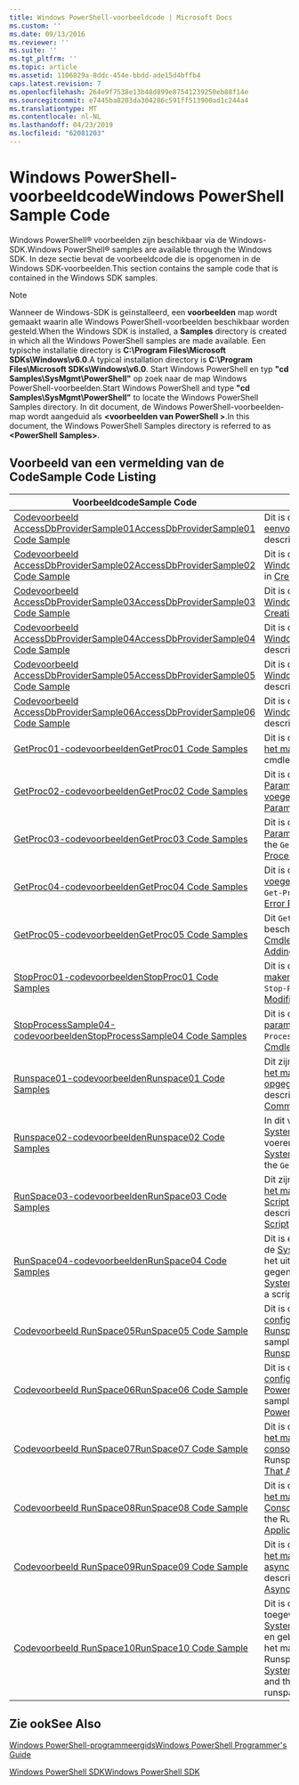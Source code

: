 ```yaml
---
title: Windows PowerShell-voorbeeldcode | Microsoft Docs
ms.custom: ''
ms.date: 09/13/2016
ms.reviewer: ''
ms.suite: ''
ms.tgt_pltfrm: ''
ms.topic: article
ms.assetid: 1106829a-8ddc-454e-bbdd-ade15d4bffb4
caps.latest.revision: 7
ms.openlocfilehash: 264e9f7538e13b48d899e87541239250eb88f14e
ms.sourcegitcommit: e7445ba8203da304286c591ff513900ad1c244a4
ms.translationtype: MT
ms.contentlocale: nl-NL
ms.lasthandoff: 04/23/2019
ms.locfileid: "62081203"
---
```

# <a name="windows-powershell-sample-code"></a><span data-ttu-id="cbbee-102">Windows PowerShell-voorbeeldcode</span><span class="sxs-lookup"><span data-stu-id="cbbee-102">Windows PowerShell Sample Code</span></span>

<span data-ttu-id="cbbee-103">Windows PowerShell® voorbeelden zijn beschikbaar via de Windows-SDK.</span><span class="sxs-lookup"><span data-stu-id="cbbee-103">Windows PowerShell® samples are available through the Windows SDK.</span></span> <span data-ttu-id="cbbee-104">In deze sectie bevat de voorbeeldcode die is opgenomen in de Windows SDK-voorbeelden.</span><span class="sxs-lookup"><span data-stu-id="cbbee-104">This section contains the sample code that is contained in the Windows SDK samples.</span></span>

> [!NOTE]
> <span data-ttu-id="cbbee-105">Wanneer de Windows-SDK is geïnstalleerd, een **voorbeelden** map wordt gemaakt waarin alle Windows PowerShell-voorbeelden beschikbaar worden gesteld.</span><span class="sxs-lookup"><span data-stu-id="cbbee-105">When the Windows SDK is installed, a **Samples** directory is created in which all the Windows PowerShell samples are made available.</span></span> <span data-ttu-id="cbbee-106">Een typische installatie directory is **C:\Program Files\Microsoft SDKs\Windows\v6.0**.</span><span class="sxs-lookup"><span data-stu-id="cbbee-106">A typical installation directory is **C:\Program Files\Microsoft SDKs\Windows\v6.0**.</span></span> <span data-ttu-id="cbbee-107">Start Windows PowerShell en typ **"cd Samples\SysMgmt\PowerShell"** op zoek naar de map Windows PowerShell-voorbeelden.</span><span class="sxs-lookup"><span data-stu-id="cbbee-107">Start Windows PowerShell and type **"cd Samples\SysMgmt\PowerShell"**  to locate the Windows PowerShell Samples directory.</span></span> <span data-ttu-id="cbbee-108">In dit document, de Windows PowerShell-voorbeelden-map wordt aangeduid als  **\<voorbeelden van PowerShell >**.</span><span class="sxs-lookup"><span data-stu-id="cbbee-108">In this document, the Windows PowerShell Samples directory is referred to as **\<PowerShell Samples>**.</span></span>

## <a name="sample-code-listing"></a><span data-ttu-id="cbbee-109">Voorbeeld van een vermelding van de Code</span><span class="sxs-lookup"><span data-stu-id="cbbee-109">Sample Code Listing</span></span>

|<span data-ttu-id="cbbee-110">Voorbeeldcode</span><span class="sxs-lookup"><span data-stu-id="cbbee-110">Sample Code</span></span>|<span data-ttu-id="cbbee-111">Description</span><span class="sxs-lookup"><span data-stu-id="cbbee-111">Description</span></span>|
|-----------------|-----------------|
|[<span data-ttu-id="cbbee-112">Codevoorbeeld AccessDbProviderSample01</span><span class="sxs-lookup"><span data-stu-id="cbbee-112">AccessDbProviderSample01 Code Sample</span></span>](./accessdbprovidersample01-code-sample.md)|<span data-ttu-id="cbbee-113">Dit is de provider die wordt beschreven in [het maken van een eenvoudige Windows PowerShell-Provider](./creating-a-basic-windows-powershell-provider.md).</span><span class="sxs-lookup"><span data-stu-id="cbbee-113">This is the provider described in [Creating a Basic Windows PowerShell Provider](./creating-a-basic-windows-powershell-provider.md).</span></span>|
|[<span data-ttu-id="cbbee-114">Codevoorbeeld AccessDbProviderSample02</span><span class="sxs-lookup"><span data-stu-id="cbbee-114">AccessDbProviderSample02 Code Sample</span></span>](./accessdbprovidersample02-code-sample.md)|<span data-ttu-id="cbbee-115">Dit is de provider die wordt beschreven in [het maken van een Windows PowerShell station Provider](./creating-a-windows-powershell-drive-provider.md).</span><span class="sxs-lookup"><span data-stu-id="cbbee-115">This is the provider described in [Creating a Windows PowerShell Drive Provider](./creating-a-windows-powershell-drive-provider.md).</span></span>|
|[<span data-ttu-id="cbbee-116">Codevoorbeeld AccessDbProviderSample03</span><span class="sxs-lookup"><span data-stu-id="cbbee-116">AccessDbProviderSample03 Code Sample</span></span>](./accessdbprovidersample03-code-sample.md)|<span data-ttu-id="cbbee-117">Dit is de provider die wordt beschreven in [het maken van een Windows PowerShell-Provider Item](./creating-a-windows-powershell-item-provider.md).</span><span class="sxs-lookup"><span data-stu-id="cbbee-117">This is the provider described in [Creating a Windows PowerShell Item Provider](./creating-a-windows-powershell-item-provider.md).</span></span>|
|[<span data-ttu-id="cbbee-118">Codevoorbeeld AccessDbProviderSample04</span><span class="sxs-lookup"><span data-stu-id="cbbee-118">AccessDbProviderSample04 Code Sample</span></span>](./accessdbprovidersample04-code-sample.md)|<span data-ttu-id="cbbee-119">Dit is de provider die wordt beschreven in [het maken van een Windows PowerShell-Provider Container](./creating-a-windows-powershell-container-provider.md).</span><span class="sxs-lookup"><span data-stu-id="cbbee-119">This is the provider described in [Creating a Windows PowerShell Container Provider](./creating-a-windows-powershell-container-provider.md).</span></span>|
|[<span data-ttu-id="cbbee-120">Codevoorbeeld AccessDbProviderSample05</span><span class="sxs-lookup"><span data-stu-id="cbbee-120">AccessDbProviderSample05 Code Sample</span></span>](./accessdbprovidersample05-code-sample.md)|<span data-ttu-id="cbbee-121">Dit is de provider die wordt beschreven in [het maken van een Windows PowerShell-Provider navigatie](./creating-a-windows-powershell-navigation-provider.md).</span><span class="sxs-lookup"><span data-stu-id="cbbee-121">This is the provider described in [Creating a Windows PowerShell Navigation Provider](./creating-a-windows-powershell-navigation-provider.md).</span></span>|
|[<span data-ttu-id="cbbee-122">Codevoorbeeld AccessDbProviderSample06</span><span class="sxs-lookup"><span data-stu-id="cbbee-122">AccessDbProviderSample06 Code Sample</span></span>](./accessdbprovidersample06-code-sample.md)|<span data-ttu-id="cbbee-123">Dit is de provider die wordt beschreven in [het maken van een Windows PowerShell-inhoudsprovider](./creating-a-windows-powershell-content-provider.md).</span><span class="sxs-lookup"><span data-stu-id="cbbee-123">This is the provider described in [Creating a Windows PowerShell Content Provider](./creating-a-windows-powershell-content-provider.md).</span></span>|
|[<span data-ttu-id="cbbee-124">GetProc01-codevoorbeelden</span><span class="sxs-lookup"><span data-stu-id="cbbee-124">GetProc01 Code Samples</span></span>](./getproc01-code-samples.md)|<span data-ttu-id="cbbee-125">Dit is de basis `Get-Process` cmdlet-voorbeeld wordt beschreven in [het maken van uw eerste Cmdlet](../cmdlet/creating-a-cmdlet-without-parameters.md).</span><span class="sxs-lookup"><span data-stu-id="cbbee-125">This is the basic `Get-Process` cmdlet sample described in [Creating Your First Cmdlet](../cmdlet/creating-a-cmdlet-without-parameters.md).</span></span>|
|[<span data-ttu-id="cbbee-126">GetProc02-codevoorbeelden</span><span class="sxs-lookup"><span data-stu-id="cbbee-126">GetProc02 Code Samples</span></span>](./getproc02-code-samples.md)|<span data-ttu-id="cbbee-127">Dit is de `Get-Process` cmdlet-voorbeeld wordt beschreven in [Parameters die invoer van de opdrachtregel proces toe te voegen](../cmdlet/adding-parameters-that-process-command-line-input.md).</span><span class="sxs-lookup"><span data-stu-id="cbbee-127">This is the `Get-Process` cmdlet sample described in [Adding Parameters that Process Command-Line Input](../cmdlet/adding-parameters-that-process-command-line-input.md).</span></span>|
|[<span data-ttu-id="cbbee-128">GetProc03-codevoorbeelden</span><span class="sxs-lookup"><span data-stu-id="cbbee-128">GetProc03 Code Samples</span></span>](./getproc03-code-samples.md)|<span data-ttu-id="cbbee-129">Dit is de `Get-Process` cmdlet-voorbeeld wordt beschreven in [Parameters die invoer van de pijplijn proces toe te voegen](../cmdlet/adding-parameters-that-process-pipeline-input.md).</span><span class="sxs-lookup"><span data-stu-id="cbbee-129">This is the `Get-Process` cmdlet sample described in [Adding Parameters that Process Pipeline Input](../cmdlet/adding-parameters-that-process-pipeline-input.md).</span></span>|
|[<span data-ttu-id="cbbee-130">GetProc04-codevoorbeelden</span><span class="sxs-lookup"><span data-stu-id="cbbee-130">GetProc04 Code Samples</span></span>](./getproc04-code-samples.md)|<span data-ttu-id="cbbee-131">Dit is de `Get-Process` cmdlet-voorbeeld wordt beschreven in [toe te voegen Nonterminating foutrapportage aan uw Cmdlet](../cmdlet/adding-non-terminating-error-reporting-to-your-cmdlet.md).</span><span class="sxs-lookup"><span data-stu-id="cbbee-131">This is the `Get-Process` cmdlet sample described in [Adding Nonterminating Error Reporting to Your Cmdlet](../cmdlet/adding-non-terminating-error-reporting-to-your-cmdlet.md).</span></span>|
|[<span data-ttu-id="cbbee-132">GetProc05-codevoorbeelden</span><span class="sxs-lookup"><span data-stu-id="cbbee-132">GetProc05 Code Samples</span></span>](./getproc05-code-samples.md)|<span data-ttu-id="cbbee-133">Dit `Get-Process` cmdlet is vergelijkbaar met de cmdlet die wordt beschreven in [toe te voegen Nonterminating foutrapportage aan uw Cmdlet](../cmdlet/adding-non-terminating-error-reporting-to-your-cmdlet.md).</span><span class="sxs-lookup"><span data-stu-id="cbbee-133">This `Get-Process` cmdlet is similar to the cmdlet described in [Adding Nonterminating Error Reporting to Your Cmdlet](../cmdlet/adding-non-terminating-error-reporting-to-your-cmdlet.md).</span></span>|
|[<span data-ttu-id="cbbee-134">StopProc01-codevoorbeelden</span><span class="sxs-lookup"><span data-stu-id="cbbee-134">StopProc01 Code Samples</span></span>](./stopproc01-code-samples.md)|<span data-ttu-id="cbbee-135">Dit is de `Stop-Process` cmdlet-voorbeeld wordt beschreven in [maken van een Cmdlet dat Hiermee wijzigt u het systeem](../cmdlet/creating-a-cmdlet-that-modifies-the-system.md).</span><span class="sxs-lookup"><span data-stu-id="cbbee-135">This is the `Stop-Process` cmdlet sample described in [Creating a Cmdlet That Modifies the System](../cmdlet/creating-a-cmdlet-that-modifies-the-system.md).</span></span>|
|[<span data-ttu-id="cbbee-136">StopProcessSample04-codevoorbeelden</span><span class="sxs-lookup"><span data-stu-id="cbbee-136">StopProcessSample04 Code Samples</span></span>](./stopprocesssample04-code-samples.md)|<span data-ttu-id="cbbee-137">Dit is de `Stop-Process` cmdlet-voorbeeld wordt beschreven in [parametersets toe te voegen aan een Cmdlet](../cmdlet/adding-parameter-sets-to-a-cmdlet.md).</span><span class="sxs-lookup"><span data-stu-id="cbbee-137">This is the `Stop-Process` cmdlet sample described in [Adding Parameter Sets to a Cmdlet](../cmdlet/adding-parameter-sets-to-a-cmdlet.md).</span></span>|
|[<span data-ttu-id="cbbee-138">Runspace01-codevoorbeelden</span><span class="sxs-lookup"><span data-stu-id="cbbee-138">Runspace01 Code Samples</span></span>](./runspace01-code-samples.md)|<span data-ttu-id="cbbee-139">Dit zijn de codevoorbeelden voor de runspace die zijn beschreven [het maken van een Console-toepassing die wordt uitgevoerd een opgegeven opdracht](http://msdn.microsoft.com/en-us/793a6570-a072-4799-840b-172f28ce620e).</span><span class="sxs-lookup"><span data-stu-id="cbbee-139">These are the code samples for the runspace described in [Creating a Console Application That Runs a Specified Command](http://msdn.microsoft.com/en-us/793a6570-a072-4799-840b-172f28ce620e).</span></span>|
|[<span data-ttu-id="cbbee-140">Runspace02-codevoorbeelden</span><span class="sxs-lookup"><span data-stu-id="cbbee-140">Runspace02 Code Samples</span></span>](./runspace02-code-samples.md)|<span data-ttu-id="cbbee-141">In dit voorbeeld wordt de [System.Management.Automation.Runspaceinvoke](/dotnet/api/System.Management.Automation.RunspaceInvoke) klasse om uit te voeren de `Get-Process` cmdlet synchroon.</span><span class="sxs-lookup"><span data-stu-id="cbbee-141">This sample uses the [System.Management.Automation.Runspaceinvoke](/dotnet/api/System.Management.Automation.RunspaceInvoke) class to execute the `Get-Process` cmdlet synchronously.</span></span>|
|[<span data-ttu-id="cbbee-142">RunSpace03-codevoorbeelden</span><span class="sxs-lookup"><span data-stu-id="cbbee-142">RunSpace03 Code Samples</span></span>](./runspace03-code-samples.md)|<span data-ttu-id="cbbee-143">Dit zijn de codevoorbeelden voor de runspace die zijn beschreven [het maken van een Console-toepassing die wordt uitgevoerd een Script opgegeven](http://msdn.microsoft.com/en-us/a93e6006-36db-4bcc-b9da-c5bebf4ffd68).</span><span class="sxs-lookup"><span data-stu-id="cbbee-143">These are the code samples for the runspace described in [Creating a Console Application That Runs a Specified Script](http://msdn.microsoft.com/en-us/a93e6006-36db-4bcc-b9da-c5bebf4ffd68).</span></span>|
|[<span data-ttu-id="cbbee-144">RunSpace04-codevoorbeelden</span><span class="sxs-lookup"><span data-stu-id="cbbee-144">RunSpace04 Code Samples</span></span>](./runspace04-code-samples.md)|<span data-ttu-id="cbbee-145">Dit is een codevoorbeeld voor een runspace die gebruikmaakt van de [System.Management.Automation.Runspaceinvoke](/dotnet/api/System.Management.Automation.RunspaceInvoke) klasse voor het uitvoeren van een script dat wordt een afsluitende fout gegenereerd.</span><span class="sxs-lookup"><span data-stu-id="cbbee-145">This is a code sample for a runspace that uses the [System.Management.Automation.Runspaceinvoke](/dotnet/api/System.Management.Automation.RunspaceInvoke) class to execute a script that generates a terminating error.</span></span>|
|[<span data-ttu-id="cbbee-146">Codevoorbeeld RunSpace05</span><span class="sxs-lookup"><span data-stu-id="cbbee-146">RunSpace05 Code Sample</span></span>](./runspace05-code-sample.md)|<span data-ttu-id="cbbee-147">Dit is de broncode voor het voorbeeld Runspace05 beschreven in [configureren van een Runspace met behulp van RunspaceConfiguration](http://msdn.microsoft.com/en-us/42681d19-2d05-4975-befd-afb1990e79b2).</span><span class="sxs-lookup"><span data-stu-id="cbbee-147">This is the source code for the Runspace05 sample described in [Configuring a Runspace Using RunspaceConfiguration](http://msdn.microsoft.com/en-us/42681d19-2d05-4975-befd-afb1990e79b2).</span></span>|
|[<span data-ttu-id="cbbee-148">Codevoorbeeld RunSpace06</span><span class="sxs-lookup"><span data-stu-id="cbbee-148">RunSpace06 Code Sample</span></span>](./runspace06-code-sample.md)|<span data-ttu-id="cbbee-149">Dit is de broncode voor het voorbeeld Runspace06 beschreven in [configureren van een Runspace met behulp van een Windows PowerShell-Snap-in](http://msdn.microsoft.com/en-us/a7289ee8-9732-49ee-91c7-d533e9538b83).</span><span class="sxs-lookup"><span data-stu-id="cbbee-149">This is the source code for the Runspace06 sample described in [Configuring a Runspace Using a Windows PowerShell Snap-in](http://msdn.microsoft.com/en-us/a7289ee8-9732-49ee-91c7-d533e9538b83).</span></span>|
|[<span data-ttu-id="cbbee-150">Codevoorbeeld RunSpace07</span><span class="sxs-lookup"><span data-stu-id="cbbee-150">RunSpace07 Code Sample</span></span>](./runspace07-code-sample.md)|<span data-ttu-id="cbbee-151">Dit is de broncode voor het voorbeeld Runspace07 beschreven in [het maken van een toepassing die wordt toegevoegd consoleopdrachten voor een pijplijn](http://msdn.microsoft.com/en-us/01eb7808-e97b-4905-80be-9e2fa38c262e).</span><span class="sxs-lookup"><span data-stu-id="cbbee-151">This is the source code for the Runspace07 sample described in [Creating a Console Application That Adds Commands to a Pipeline](http://msdn.microsoft.com/en-us/01eb7808-e97b-4905-80be-9e2fa38c262e).</span></span>|
|[<span data-ttu-id="cbbee-152">Codevoorbeeld RunSpace08</span><span class="sxs-lookup"><span data-stu-id="cbbee-152">RunSpace08 Code Sample</span></span>](./runspace08-code-sample.md)|<span data-ttu-id="cbbee-153">Dit is de broncode voor het voorbeeld Runspace08 beschreven in [het maken van een toepassing die wordt toegevoegd Consoleparameters aan een opdracht](http://msdn.microsoft.com/en-us/848b2b46-60f1-4a86-b448-cfc7c0cccfba).</span><span class="sxs-lookup"><span data-stu-id="cbbee-153">This is the source code for the Runspace08 sample described in [Creating a Console Application That Adds Parameters to a Command](http://msdn.microsoft.com/en-us/848b2b46-60f1-4a86-b448-cfc7c0cccfba).</span></span>|
|[<span data-ttu-id="cbbee-154">Codevoorbeeld RunSpace09</span><span class="sxs-lookup"><span data-stu-id="cbbee-154">RunSpace09 Code Sample</span></span>](./runspace09-code-sample.md)|<span data-ttu-id="cbbee-155">Dit is de broncode voor het voorbeeld Runspace09 beschreven in [het maken van een Console-toepassing die roept een pijplijn asynchroon](http://msdn.microsoft.com/en-us/198c1c94-2a06-457e-93ce-c0d910618e47).</span><span class="sxs-lookup"><span data-stu-id="cbbee-155">This is the source code for the Runspace09 sample described in [Creating a Console Application That Invokes a Pipeline Asynchronously](http://msdn.microsoft.com/en-us/198c1c94-2a06-457e-93ce-c0d910618e47).</span></span>|
|[<span data-ttu-id="cbbee-156">Codevoorbeeld RunSpace10</span><span class="sxs-lookup"><span data-stu-id="cbbee-156">RunSpace10 Code Sample</span></span>](./runspace10-code-sample.md)|<span data-ttu-id="cbbee-157">Dit is de broncode voor het voorbeeld Runspace10, die wordt toegevoegd een cmdlet voor het [System.Management.Automation.Runspaces.Runspaceconfiguration](/dotnet/api/System.Management.Automation.Runspaces.RunspaceConfiguration) en gebruikt vervolgens de gewijzigde configuratie-informatie voor het maken van de runspace.</span><span class="sxs-lookup"><span data-stu-id="cbbee-157">This is the source code for the Runspace10 sample, which adds a cmdlet to [System.Management.Automation.Runspaces.Runspaceconfiguration](/dotnet/api/System.Management.Automation.Runspaces.RunspaceConfiguration) and then uses the modified configuration information to create the runspace.</span></span>|

## <a name="see-also"></a><span data-ttu-id="cbbee-158">Zie ook</span><span class="sxs-lookup"><span data-stu-id="cbbee-158">See Also</span></span>

[<span data-ttu-id="cbbee-159">Windows PowerShell-programmeergids</span><span class="sxs-lookup"><span data-stu-id="cbbee-159">Windows PowerShell Programmer's Guide</span></span>](./windows-powershell-programmer-s-guide.md)

[<span data-ttu-id="cbbee-160">Windows PowerShell SDK</span><span class="sxs-lookup"><span data-stu-id="cbbee-160">Windows PowerShell SDK</span></span>](../windows-powershell-reference.md)